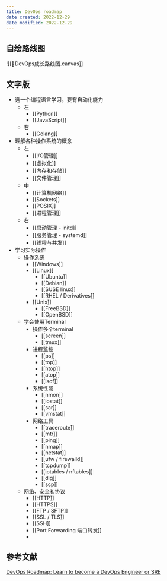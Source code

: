```yaml
---
title: DevOps roadmap
date created: 2022-12-29
date modified: 2022-12-29
---
```


## 自绘路线图

![[🧩DevOps成长路线图.canvas]]

## 文字版

- 选一个编程语言学习，要有自动化能力
	- 左
		- [[Python]]
		- [[JavaScript]]
	- 右
		- [[Golang]]
- 理解各种操作系统的概念
	- 左
		- [[I/O管理]]
		- [[虚拟化]]
		- [[内存和存储]]
		- [[文件管理]]
	- 中
		- [[计算机网络]]
		- [[Sockets]]
		- [[POSIX]]
		- [[进程管理]]
	- 右
		- [[启动管理 - initd]]
		- [[服务管理 - systemd]]
		- [[线程与并发]]
- 学习实际操作
	- 操作系统
		- [[Windows]]
		- [[Linux]]
			- [[Ubuntu]]
			- [[Debian]]
			- [[SUSE linux]]
			- [[RHEL / Derivatives]]
		- [[Unix]]
			- [[FreeBSD]]
			- [[OpenBSD]]
	- 学会使用Terminal
		- 操作多个terminal
			- [[screen]]
			- [[tmux]]
		- 进程监控
			- [[ps]]
			- [[top]]
			- [[htop]]
			- [[atop]]
			- [[lsof]]
		- 系统性能
			- [[nmon]]
			- [[iostat]]
			- [[sar]]
			- [[vmstat]]
		- 网络工具
			- [[traceroute]]
			- [[mtr]]
			- [[ping]]
			- [[nmap]]
			- [[netstat]]
			- [[ufw / firewalld]]
			- [[tcpdump]]
			- [[iptables / nftables]]
			- [[dig]]
			- [[scp]]
	- 网络、安全和协议
		- [[HTTP]]
		- [[HTTPS]]
		- [[FTP / SFTP]]
		- [[SSL / TLS]]
		- [[SSH]]
		- [[Port Forwarding 端口转发]]
		- 

## 参考文献

[DevOps Roadmap: Learn to become a DevOps Engineer or SRE](https://roadmap.sh/devops)
